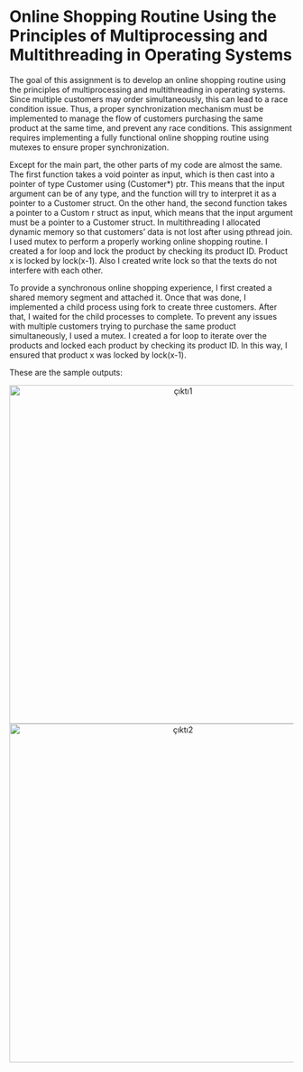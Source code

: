 # Online Shopping Routine Using the Principles of Multiprocessing and Multithreading in Operating Systems

The goal of this assignment is to develop an online shopping routine using the principles of multiprocessing and multithreading in operating systems. Since multiple customers may order simultaneously, this can lead to a race condition issue. Thus, a proper synchronization mechanism must be implemented to manage the flow of customers purchasing the same product at the same time, and prevent any race conditions. This assignment requires implementing a fully functional online shopping routine using mutexes to ensure proper synchronization.

Except for the main part, the other parts of my code are almost the same. The first function takes a void pointer as input, which is then cast into a pointer of type Customer using (Customer*) ptr. This means that the input argument can be of any type, and the function will try to interpret it as a pointer to a Customer struct. On the other hand, the second function takes a pointer to a Custom r struct as input, which means that the input argument must be a pointer to a Customer struct.
In multithreading I allocated dynamic memory so that customers’ data is not lost after using pthread join. I used mutex to perform a properly working online shopping routine. I created a for loop and lock the product by checking its product ID. Product x is locked by lock(x-1). Also I created write lock so that the texts do not interfere with each other.

To provide a synchronous online shopping experience, I first created a shared memory segment and attached it. Once that was done, I implemented a child process using fork to create three customers. After that, I waited for the child processes to complete. To prevent any issues with multiple customers trying to purchase the same product simultaneously, I used a mutex. I created a for loop to iterate over the products and locked each product by checking its product ID. In this way, I ensured that product x was locked by lock(x-1).

These are the sample outputs:

<p align="center">
<img height="600" alt="çıktı1" src="https://github.com/beyzaaydeniz/Multiprocessing-and-Multithreading-in-Operating-Systems/assets/131685199/5896da8c-aeb2-496f-8c76-2b4dda234626">
<img height="600" alt="çıktı2" src="https://github.com/beyzaaydeniz/Multiprocessing-and-Multithreading-in-Operating-Systems/assets/131685199/0ab0b4f1-3a52-4d04-b525-b8b9fc165b13">
</p>
